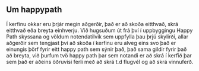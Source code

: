 ## Um happypath
Í kerfinu okkar eru þrjár megin aðgerðir, það er að skoða eitthvað, skrá eitthvað eða breyta einhverju. 
Við hugsuðum út frá því í uppbyggingu Happy Path skyssana og völdum notendatilvik sem uppfylla þau þrjú skylirði,
allar aðgerðir sem tengjast því að skoða í kerfinu eru alveg eins svo það er einungis þörf fyrir eitt happy path sem sýnir það, 
það sama gildir fyrir það að breyta, við þurfum tvö happy path þar sem notandi er að skrá í kerfið þar sem það er aðeins 
öðruvísi ferli með að skrá t.d flugvél og að skrá vinnuferð.

